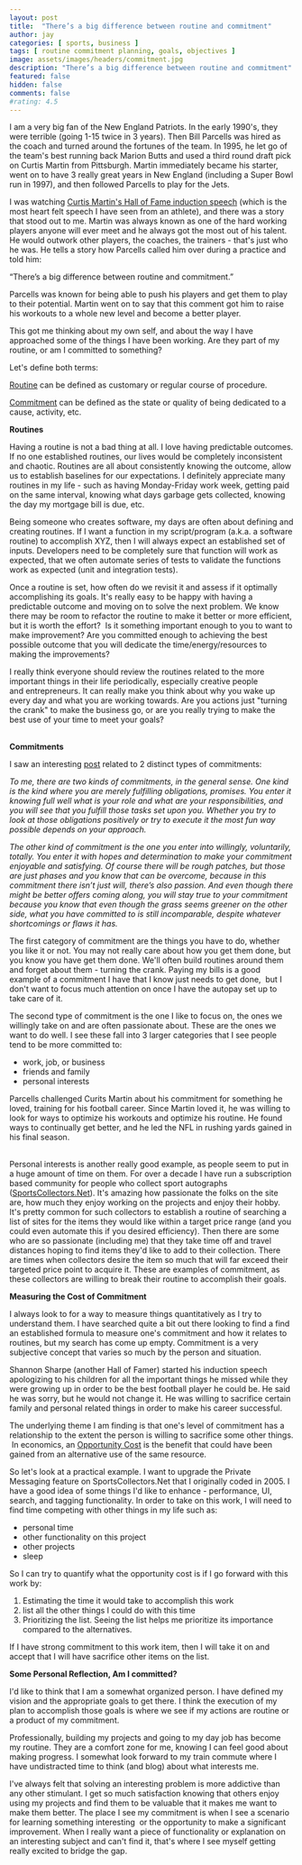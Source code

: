 ```yaml
---
layout: post
title:  "There’s a big difference between routine and commitment"
author: jay
categories: [ sports, business ]
tags: [ routine commitment planning, goals, objectives ]
image: assets/images/headers/commitment.jpg
description: "There’s a big difference between routine and commitment"
featured: false
hidden: false
comments: false
#rating: 4.5
---
```



 <p>I am a very big fan of the New England Patriots. In the early 1990's, they were terrible (going 1-15 twice in 3 years). Then Bill Parcells was hired as the coach and turned around the fortunes of the team. In 1995, he let go of the team's best running back Marion Butts and used a third round draft pick on Curtis Martin from Pittsburgh. Martin immediately became his starter, went on to have 3 really great years in New England (including a Super Bowl run in 1997), and then followed Parcells to play for the Jets.</p>
<p>I was watching&nbsp;<a href="http://www.youtube.com/watch?v=eCYpF1OsklA" target="_blank">Curtis Martin's Hall of Fame induction speech</a>&nbsp;(which is the most heart felt speech I have seen from an athlete), and there was a story that stood out to me. Martin was always known as one of the hard working players anyone will ever meet and he always got the most out of his talent. He would outwork other players, the coaches, the trainers - that's just who he was. He tells a story how Parcells called him over during a practice and told him:</p>
<p>&ldquo;There&rsquo;s a big difference between routine and commitment.&rdquo; &nbsp;</p>
<p>Parcells was known for being able to push his players and get them to play to their potential. Martin went on to say that this comment got him to raise his workouts to a whole new level and become a better player.</p>
<p>This got me thinking about my own self, and about the way I have approached some of the things I have been working. Are they part of my routine, or am I committed to something?&nbsp;</p>
<p>Let's define both terms:</p>
<p><span style="text-decoration: underline;">Routine</span>&nbsp;can be defined as&nbsp;customary or regular course of procedure.&nbsp;</p>
<p><span style="text-decoration: underline;">Commitment</span>&nbsp;can be defined as the state or quality of being dedicated to a cause, activity, etc.</p>
<p><strong>Routines</strong></p>
<p>Having a routine is not a bad thing at all. I love having predictable outcomes. If no one established routines, our lives would be completely inconsistent and chaotic. Routines are all about consistently knowing the outcome, allow us to establish&nbsp;baselines for our&nbsp;expectations. I definitely appreciate many routines in my life - such as having Monday-Friday work week, getting paid on the same interval, knowing what days garbage gets collected, knowing the day my mortgage bill is due, etc.</p>
<p>Being someone who creates software, my days are often about defining and creating routines. If I want a function in my script/program (a.k.a. a software routine) to accomplish XYZ, then I will always expect an established set of inputs. Developers need to be completely sure that function will work as expected, that we often automate series of tests to validate the functions work as expected (unit and integration tests).</p>
<p>Once a routine is set, how often do we revisit it and assess if it optimally accomplishing its goals. It's really easy to be happy with having a predictable outcome and moving on to solve the next problem. We know there may be room to refactor the routine to make it better or more efficient, but it is worth the effort? &nbsp;Is it something important enough to you to want to make improvement? Are you committed enough to achieving the best possible outcome that you will dedicate the time/energy/resources to making the improvements?</p>
<div>
<div>I really think everyone should review the routines related to the more important things in their life periodically, especially creative people and&nbsp;entrepreneurs. It can really make you think about why you wake up every day and what you are working towards. Are you actions just "turning the crank" to make the business go, or are you really trying to make the best use of your time to meet your goals?</div>
<div>&nbsp;</div>
</div>
<p><strong>Commitments</strong></p>
<p>I saw an interesting&nbsp;<a href="http://sulz.wordpress.com/2008/04/28/the-measure-of-your-commitment/" target="_blank">post</a>&nbsp;related to 2 distinct types of commitments:</p>
<p><em>To me, there are two kinds of commitments, in the general sense. One kind is the kind where you are merely fulfilling obligations, promises. You enter it knowing full well what is your role and what are your responsibilities, and you will see that you fulfill those tasks set upon you. Whether you try to look at those obligations positively or try to execute it the most fun way possible depends on your approach.</em></p>
<p><em>The other kind of commitment is the one you enter into willingly, voluntarily, totally. You enter it with hopes and determination to make your commitment enjoyable and satisfying. Of course there will be rough patches, but those are just phases and you know that can be overcome, because in this commitment there isn&rsquo;t just will, there&rsquo;s also passion. And even though there might be better offers coming along, you will stay true to your commitment because you know that even though the grass seems greener on the other side, what you have committed to is still incomparable, despite whatever shortcomings or flaws it has.</em></p>
<p>The first category of commitment are the things you have to do, whether you like it or not. You may not really care about how you get them done, but you know you have get them done. We'll often build routines around them and forget about them - turning the crank. Paying my bills is a good example of a commitment I have that I know just needs to get done, &nbsp;but I don't want to focus much attention on once I have the autopay set up to take care of it.</p>
<p>The second type of commitment is the one I like to focus on, the ones we willingly take on and are often passionate about. These are the ones we want to do well. I see these fall into&nbsp;3 larger categories that I see people tend to be more committed to:</p>
<ul>
<li>work, job, or business</li>
<li>friends and family</li>
<li>personal interests</li>
</ul>
<div>Parcells challenged Curits Martin about his commitment for something he loved, training for his football career. Since Martin loved it, he was willing to look for ways to optimize his workouts and optimize his routine. He found ways to continually get better, and he led the NFL in rushing yards gained in his final season.<br>
<br></div>

<p>Personal interests is another really good example, as people seem to put in a huge amount of time on them. For over a decade I have run a subscription based community for people who collect sport autographs (<a href="SportsCollectors.Net" target=_blank>SportsCollectors.Net</a>). It's amazing how passionate the folks on the site are, how much they enjoy working on the projects and enjoy their hobby. It's pretty common for such collectors to establish a routine of searching a list of sites for the items they would like within a target price range (and you could even automate this if you desired efficiency). Then there are some who are so passionate (including me) that they take time off and travel distances hoping to find items they'd like to add to their collection. There are times when collectors desire the item so much that will far exceed their targeted price point to acquire it. These are examples of commitment, as these collectors are willing to break their routine to accomplish their goals.&nbsp;</p>
<p><strong>Measuring the Cost of Commitment</strong></p>
<p>I always look to for a way to measure things quantitatively as I try to understand them. I have searched quite a bit out there looking to find a find an established formula to measure one's commitment and how it relates to routines, but my search has come up empty. Commitment is a very subjective concept that varies so much by the person and situation.</p>
<p>Shannon Sharpe (another Hall of Famer) started his induction speech apologizing to his children for all the important things he missed while they were growing up in order to be the best football player he could be. He said he was sorry, but he would not change it. He was willing to sacrifice certain family and personal related things in order to make his career successful.</p>
<p>The underlying theme I am finding is that one's level of commitment has a relationship to the extent the person is willing to sacrifice some other things. &nbsp;In economics, an&nbsp;<span style="text-decoration: underline;">Opportunity Cost</span>&nbsp;is the benefit that could have been gained from an alternative use of the same resource.</p>
<p>So let's look at a practical example. I want to upgrade the Private Messaging feature on SportsCollectors.Net that I originally coded in 2005. I have a good idea of some things I'd like to enhance - performance, UI, search, and tagging functionality. In order to take on this work, I will need to find time competing with other things in my life such as:</p>
<ul>
<li>personal time</li>
<li>other functionality on this project</li>
<li>other projects</li>
<li>sleep&nbsp;</li>
</ul>
<p>So I can try to quantify what the opportunity cost is if I go forward with this work by:</p>
<ol>
<li>Estimating the time it would take to accomplish this work</li>
<li>list all the other things I could do with this time</li>
<li>Prioritizing the list. Seeing the list helps me prioritize its importance compared to the alternatives.&nbsp;</li>
</ol>
<p>If I have strong commitment to this work item, then I will take it on and accept that I will have sacrifice other items on the list.</p>
<p><strong>Some Personal Reflection, Am I committed?</strong></p>
<p>I'd like to think that I am a somewhat organized person. I have defined my vision and the appropriate goals to get there. I think the execution of my plan to accomplish those goals is where we see if my actions are routine or a product of my commitment.</p>
<p>Professionally, building my projects and going to my day job has become my routine. They are a comfort zone for me, knowing I can feel good about making progress. I somewhat look forward to my train commute where I have undistracted time to think (and blog) about what interests me.</p>
<p>I've always felt that solving an interesting problem is more addictive than any other stimulant.&nbsp;I get so much satisfaction knowing that others enjoy using my projects and find them to be valuable that it makes me want to make them better.&nbsp;The place I see my commitment is when I see a scenario for learning something interesting &nbsp;or the opportunity to make a significant improvement. When I really want a piece of functionality or explanation on an interesting subject and can't find it, that's where I see myself getting really excited to bridge the gap.&nbsp;</p>
 